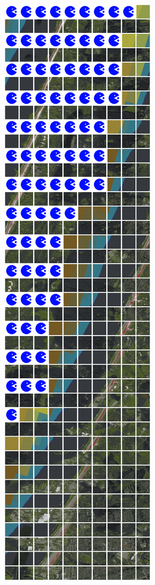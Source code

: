 <html>
<div>
<img src="https://github.com/HakkaTjakka/NL_TILE_MAP/blob/main/source.png" height="44" width="44">
<img src="https://github.com/HakkaTjakka/NL_TILE_MAP/blob/main/source.png" height="44" width="44">
<img src="https://github.com/HakkaTjakka/NL_TILE_MAP/blob/main/source.png" height="44" width="44">
<img src="https://github.com/HakkaTjakka/NL_TILE_MAP/blob/main/source.png" height="44" width="44">
<img src="https://github.com/HakkaTjakka/NL_TILE_MAP/blob/main/source.png" height="44" width="44">
<img src="https://github.com/HakkaTjakka/NL_TILE_MAP/blob/main/source.png" height="44" width="44">
<img src="https://github.com/HakkaTjakka/NL_TILE_MAP/blob/main/source.png" height="44" width="44">
<img src="https://github.com/HakkaTjakka/NL_TILE_MAP/blob/main/source.png" height="44" width="44">
<img src="https://github.com/HakkaTjakka/NL_TILE_MAP/blob/main/source.png" height="44" width="44">
<img src="https://github.com/HakkaTjakka/NL_TILE_MAP/blob/main/18/615/-1059/r.6159.-10590.png" height="44" width="44">
<img src="https://github.com/HakkaTjakka/NL_TILE_MAP/blob/main/18/616/-1059/r.6160.-10590.png" height="44" width="44">
<img src="https://github.com/HakkaTjakka/NL_TILE_MAP/blob/main/18/616/-1059/r.6161.-10590.png" height="44" width="44">
<img src="https://github.com/HakkaTjakka/NL_TILE_MAP/blob/main/18/616/-1059/r.6162.-10590.png" height="44" width="44">
<img src="https://github.com/HakkaTjakka/NL_TILE_MAP/blob/main/18/616/-1059/r.6163.-10590.png" height="44" width="44">
<img src="https://github.com/HakkaTjakka/NL_TILE_MAP/blob/main/18/616/-1059/r.6164.-10590.png" height="44" width="44">
<img src="https://github.com/HakkaTjakka/NL_TILE_MAP/blob/main/18/616/-1059/r.6165.-10590.png" height="44" width="44">
<img src="https://github.com/HakkaTjakka/NL_TILE_MAP/blob/main/18/616/-1059/r.6166.-10590.png" height="44" width="44">
<img src="https://github.com/HakkaTjakka/NL_TILE_MAP/blob/main/18/616/-1059/r.6167.-10590.png" height="44" width="44">
<img src="https://github.com/HakkaTjakka/NL_TILE_MAP/blob/main/18/616/-1059/r.6168.-10590.png" height="44" width="44">
<img src="https://github.com/HakkaTjakka/NL_TILE_MAP/blob/main/18/616/-1059/r.6169.-10590.png" height="44" width="44">
<br>
<img src="https://github.com/HakkaTjakka/NL_TILE_MAP/blob/main/source.png" height="44" width="44">
<img src="https://github.com/HakkaTjakka/NL_TILE_MAP/blob/main/source.png" height="44" width="44">
<img src="https://github.com/HakkaTjakka/NL_TILE_MAP/blob/main/source.png" height="44" width="44">
<img src="https://github.com/HakkaTjakka/NL_TILE_MAP/blob/main/source.png" height="44" width="44">
<img src="https://github.com/HakkaTjakka/NL_TILE_MAP/blob/main/source.png" height="44" width="44">
<img src="https://github.com/HakkaTjakka/NL_TILE_MAP/blob/main/source.png" height="44" width="44">
<img src="https://github.com/HakkaTjakka/NL_TILE_MAP/blob/main/source.png" height="44" width="44">
<img src="https://github.com/HakkaTjakka/NL_TILE_MAP/blob/main/source.png" height="44" width="44">
<img src="https://github.com/HakkaTjakka/NL_TILE_MAP/blob/main/18/615/-1059/r.6158.-10589.png" height="44" width="44">
<img src="https://github.com/HakkaTjakka/NL_TILE_MAP/blob/main/18/615/-1059/r.6159.-10589.png" height="44" width="44">
<img src="https://github.com/HakkaTjakka/NL_TILE_MAP/blob/main/18/616/-1059/r.6160.-10589.png" height="44" width="44">
<img src="https://github.com/HakkaTjakka/NL_TILE_MAP/blob/main/18/616/-1059/r.6161.-10589.png" height="44" width="44">
<img src="https://github.com/HakkaTjakka/NL_TILE_MAP/blob/main/18/616/-1059/r.6162.-10589.png" height="44" width="44">
<img src="https://github.com/HakkaTjakka/NL_TILE_MAP/blob/main/18/616/-1059/r.6163.-10589.png" height="44" width="44">
<img src="https://github.com/HakkaTjakka/NL_TILE_MAP/blob/main/18/616/-1059/r.6164.-10589.png" height="44" width="44">
<img src="https://github.com/HakkaTjakka/NL_TILE_MAP/blob/main/18/616/-1059/r.6165.-10589.png" height="44" width="44">
<img src="https://github.com/HakkaTjakka/NL_TILE_MAP/blob/main/18/616/-1059/r.6166.-10589.png" height="44" width="44">
<img src="https://github.com/HakkaTjakka/NL_TILE_MAP/blob/main/18/616/-1059/r.6167.-10589.png" height="44" width="44">
<img src="https://github.com/HakkaTjakka/NL_TILE_MAP/blob/main/18/616/-1059/r.6168.-10589.png" height="44" width="44">
<img src="https://github.com/HakkaTjakka/NL_TILE_MAP/blob/main/18/616/-1059/r.6169.-10589.png" height="44" width="44">
<br>
<img src="https://github.com/HakkaTjakka/NL_TILE_MAP/blob/main/source.png" height="44" width="44">
<img src="https://github.com/HakkaTjakka/NL_TILE_MAP/blob/main/source.png" height="44" width="44">
<img src="https://github.com/HakkaTjakka/NL_TILE_MAP/blob/main/source.png" height="44" width="44">
<img src="https://github.com/HakkaTjakka/NL_TILE_MAP/blob/main/source.png" height="44" width="44">
<img src="https://github.com/HakkaTjakka/NL_TILE_MAP/blob/main/source.png" height="44" width="44">
<img src="https://github.com/HakkaTjakka/NL_TILE_MAP/blob/main/source.png" height="44" width="44">
<img src="https://github.com/HakkaTjakka/NL_TILE_MAP/blob/main/source.png" height="44" width="44">
<img src="https://github.com/HakkaTjakka/NL_TILE_MAP/blob/main/source.png" height="44" width="44">
<img src="https://github.com/HakkaTjakka/NL_TILE_MAP/blob/main/18/615/-1059/r.6158.-10588.png" height="44" width="44">
<img src="https://github.com/HakkaTjakka/NL_TILE_MAP/blob/main/18/615/-1059/r.6159.-10588.png" height="44" width="44">
<img src="https://github.com/HakkaTjakka/NL_TILE_MAP/blob/main/18/616/-1059/r.6160.-10588.png" height="44" width="44">
<img src="https://github.com/HakkaTjakka/NL_TILE_MAP/blob/main/18/616/-1059/r.6161.-10588.png" height="44" width="44">
<img src="https://github.com/HakkaTjakka/NL_TILE_MAP/blob/main/18/616/-1059/r.6162.-10588.png" height="44" width="44">
<img src="https://github.com/HakkaTjakka/NL_TILE_MAP/blob/main/18/616/-1059/r.6163.-10588.png" height="44" width="44">
<img src="https://github.com/HakkaTjakka/NL_TILE_MAP/blob/main/18/616/-1059/r.6164.-10588.png" height="44" width="44">
<img src="https://github.com/HakkaTjakka/NL_TILE_MAP/blob/main/18/616/-1059/r.6165.-10588.png" height="44" width="44">
<img src="https://github.com/HakkaTjakka/NL_TILE_MAP/blob/main/18/616/-1059/r.6166.-10588.png" height="44" width="44">
<img src="https://github.com/HakkaTjakka/NL_TILE_MAP/blob/main/18/616/-1059/r.6167.-10588.png" height="44" width="44">
<img src="https://github.com/HakkaTjakka/NL_TILE_MAP/blob/main/18/616/-1059/r.6168.-10588.png" height="44" width="44">
<img src="https://github.com/HakkaTjakka/NL_TILE_MAP/blob/main/18/616/-1059/r.6169.-10588.png" height="44" width="44">
<br>
<img src="https://github.com/HakkaTjakka/NL_TILE_MAP/blob/main/source.png" height="44" width="44">
<img src="https://github.com/HakkaTjakka/NL_TILE_MAP/blob/main/source.png" height="44" width="44">
<img src="https://github.com/HakkaTjakka/NL_TILE_MAP/blob/main/source.png" height="44" width="44">
<img src="https://github.com/HakkaTjakka/NL_TILE_MAP/blob/main/source.png" height="44" width="44">
<img src="https://github.com/HakkaTjakka/NL_TILE_MAP/blob/main/source.png" height="44" width="44">
<img src="https://github.com/HakkaTjakka/NL_TILE_MAP/blob/main/source.png" height="44" width="44">
<img src="https://github.com/HakkaTjakka/NL_TILE_MAP/blob/main/source.png" height="44" width="44">
<img src="https://github.com/HakkaTjakka/NL_TILE_MAP/blob/main/source.png" height="44" width="44">
<img src="https://github.com/HakkaTjakka/NL_TILE_MAP/blob/main/18/615/-1059/r.6158.-10587.png" height="44" width="44">
<img src="https://github.com/HakkaTjakka/NL_TILE_MAP/blob/main/18/615/-1059/r.6159.-10587.png" height="44" width="44">
<img src="https://github.com/HakkaTjakka/NL_TILE_MAP/blob/main/18/616/-1059/r.6160.-10587.png" height="44" width="44">
<img src="https://github.com/HakkaTjakka/NL_TILE_MAP/blob/main/18/616/-1059/r.6161.-10587.png" height="44" width="44">
<img src="https://github.com/HakkaTjakka/NL_TILE_MAP/blob/main/18/616/-1059/r.6162.-10587.png" height="44" width="44">
<img src="https://github.com/HakkaTjakka/NL_TILE_MAP/blob/main/18/616/-1059/r.6163.-10587.png" height="44" width="44">
<img src="https://github.com/HakkaTjakka/NL_TILE_MAP/blob/main/18/616/-1059/r.6164.-10587.png" height="44" width="44">
<img src="https://github.com/HakkaTjakka/NL_TILE_MAP/blob/main/18/616/-1059/r.6165.-10587.png" height="44" width="44">
<img src="https://github.com/HakkaTjakka/NL_TILE_MAP/blob/main/18/616/-1059/r.6166.-10587.png" height="44" width="44">
<img src="https://github.com/HakkaTjakka/NL_TILE_MAP/blob/main/18/616/-1059/r.6167.-10587.png" height="44" width="44">
<img src="https://github.com/HakkaTjakka/NL_TILE_MAP/blob/main/18/616/-1059/r.6168.-10587.png" height="44" width="44">
<img src="https://github.com/HakkaTjakka/NL_TILE_MAP/blob/main/18/616/-1059/r.6169.-10587.png" height="44" width="44">
<br>
<img src="https://github.com/HakkaTjakka/NL_TILE_MAP/blob/main/source.png" height="44" width="44">
<img src="https://github.com/HakkaTjakka/NL_TILE_MAP/blob/main/source.png" height="44" width="44">
<img src="https://github.com/HakkaTjakka/NL_TILE_MAP/blob/main/source.png" height="44" width="44">
<img src="https://github.com/HakkaTjakka/NL_TILE_MAP/blob/main/source.png" height="44" width="44">
<img src="https://github.com/HakkaTjakka/NL_TILE_MAP/blob/main/source.png" height="44" width="44">
<img src="https://github.com/HakkaTjakka/NL_TILE_MAP/blob/main/source.png" height="44" width="44">
<img src="https://github.com/HakkaTjakka/NL_TILE_MAP/blob/main/source.png" height="44" width="44">
<img src="https://github.com/HakkaTjakka/NL_TILE_MAP/blob/main/18/615/-1059/r.6157.-10586.png" height="44" width="44">
<img src="https://github.com/HakkaTjakka/NL_TILE_MAP/blob/main/18/615/-1059/r.6158.-10586.png" height="44" width="44">
<img src="https://github.com/HakkaTjakka/NL_TILE_MAP/blob/main/18/615/-1059/r.6159.-10586.png" height="44" width="44">
<img src="https://github.com/HakkaTjakka/NL_TILE_MAP/blob/main/18/616/-1059/r.6160.-10586.png" height="44" width="44">
<img src="https://github.com/HakkaTjakka/NL_TILE_MAP/blob/main/18/616/-1059/r.6161.-10586.png" height="44" width="44">
<img src="https://github.com/HakkaTjakka/NL_TILE_MAP/blob/main/18/616/-1059/r.6162.-10586.png" height="44" width="44">
<img src="https://github.com/HakkaTjakka/NL_TILE_MAP/blob/main/18/616/-1059/r.6163.-10586.png" height="44" width="44">
<img src="https://github.com/HakkaTjakka/NL_TILE_MAP/blob/main/18/616/-1059/r.6164.-10586.png" height="44" width="44">
<img src="https://github.com/HakkaTjakka/NL_TILE_MAP/blob/main/18/616/-1059/r.6165.-10586.png" height="44" width="44">
<img src="https://github.com/HakkaTjakka/NL_TILE_MAP/blob/main/18/616/-1059/r.6166.-10586.png" height="44" width="44">
<img src="https://github.com/HakkaTjakka/NL_TILE_MAP/blob/main/18/616/-1059/r.6167.-10586.png" height="44" width="44">
<img src="https://github.com/HakkaTjakka/NL_TILE_MAP/blob/main/18/616/-1059/r.6168.-10586.png" height="44" width="44">
<img src="https://github.com/HakkaTjakka/NL_TILE_MAP/blob/main/18/616/-1059/r.6169.-10586.png" height="44" width="44">
<br>
<img src="https://github.com/HakkaTjakka/NL_TILE_MAP/blob/main/source.png" height="44" width="44">
<img src="https://github.com/HakkaTjakka/NL_TILE_MAP/blob/main/source.png" height="44" width="44">
<img src="https://github.com/HakkaTjakka/NL_TILE_MAP/blob/main/source.png" height="44" width="44">
<img src="https://github.com/HakkaTjakka/NL_TILE_MAP/blob/main/source.png" height="44" width="44">
<img src="https://github.com/HakkaTjakka/NL_TILE_MAP/blob/main/source.png" height="44" width="44">
<img src="https://github.com/HakkaTjakka/NL_TILE_MAP/blob/main/source.png" height="44" width="44">
<img src="https://github.com/HakkaTjakka/NL_TILE_MAP/blob/main/source.png" height="44" width="44">
<img src="https://github.com/HakkaTjakka/NL_TILE_MAP/blob/main/18/615/-1059/r.6157.-10585.png" height="44" width="44">
<img src="https://github.com/HakkaTjakka/NL_TILE_MAP/blob/main/18/615/-1059/r.6158.-10585.png" height="44" width="44">
<img src="https://github.com/HakkaTjakka/NL_TILE_MAP/blob/main/18/615/-1059/r.6159.-10585.png" height="44" width="44">
<img src="https://github.com/HakkaTjakka/NL_TILE_MAP/blob/main/18/616/-1059/r.6160.-10585.png" height="44" width="44">
<img src="https://github.com/HakkaTjakka/NL_TILE_MAP/blob/main/18/616/-1059/r.6161.-10585.png" height="44" width="44">
<img src="https://github.com/HakkaTjakka/NL_TILE_MAP/blob/main/18/616/-1059/r.6162.-10585.png" height="44" width="44">
<img src="https://github.com/HakkaTjakka/NL_TILE_MAP/blob/main/18/616/-1059/r.6163.-10585.png" height="44" width="44">
<img src="https://github.com/HakkaTjakka/NL_TILE_MAP/blob/main/18/616/-1059/r.6164.-10585.png" height="44" width="44">
<img src="https://github.com/HakkaTjakka/NL_TILE_MAP/blob/main/18/616/-1059/r.6165.-10585.png" height="44" width="44">
<img src="https://github.com/HakkaTjakka/NL_TILE_MAP/blob/main/18/616/-1059/r.6166.-10585.png" height="44" width="44">
<img src="https://github.com/HakkaTjakka/NL_TILE_MAP/blob/main/18/616/-1059/r.6167.-10585.png" height="44" width="44">
<img src="https://github.com/HakkaTjakka/NL_TILE_MAP/blob/main/18/616/-1059/r.6168.-10585.png" height="44" width="44">
<img src="https://github.com/HakkaTjakka/NL_TILE_MAP/blob/main/18/616/-1059/r.6169.-10585.png" height="44" width="44">
<br>
<img src="https://github.com/HakkaTjakka/NL_TILE_MAP/blob/main/source.png" height="44" width="44">
<img src="https://github.com/HakkaTjakka/NL_TILE_MAP/blob/main/source.png" height="44" width="44">
<img src="https://github.com/HakkaTjakka/NL_TILE_MAP/blob/main/source.png" height="44" width="44">
<img src="https://github.com/HakkaTjakka/NL_TILE_MAP/blob/main/source.png" height="44" width="44">
<img src="https://github.com/HakkaTjakka/NL_TILE_MAP/blob/main/source.png" height="44" width="44">
<img src="https://github.com/HakkaTjakka/NL_TILE_MAP/blob/main/source.png" height="44" width="44">
<img src="https://github.com/HakkaTjakka/NL_TILE_MAP/blob/main/source.png" height="44" width="44">
<img src="https://github.com/HakkaTjakka/NL_TILE_MAP/blob/main/18/615/-1059/r.6157.-10584.png" height="44" width="44">
<img src="https://github.com/HakkaTjakka/NL_TILE_MAP/blob/main/18/615/-1059/r.6158.-10584.png" height="44" width="44">
<img src="https://github.com/HakkaTjakka/NL_TILE_MAP/blob/main/18/615/-1059/r.6159.-10584.png" height="44" width="44">
<img src="https://github.com/HakkaTjakka/NL_TILE_MAP/blob/main/18/616/-1059/r.6160.-10584.png" height="44" width="44">
<img src="https://github.com/HakkaTjakka/NL_TILE_MAP/blob/main/18/616/-1059/r.6161.-10584.png" height="44" width="44">
<img src="https://github.com/HakkaTjakka/NL_TILE_MAP/blob/main/18/616/-1059/r.6162.-10584.png" height="44" width="44">
<img src="https://github.com/HakkaTjakka/NL_TILE_MAP/blob/main/18/616/-1059/r.6163.-10584.png" height="44" width="44">
<img src="https://github.com/HakkaTjakka/NL_TILE_MAP/blob/main/18/616/-1059/r.6164.-10584.png" height="44" width="44">
<img src="https://github.com/HakkaTjakka/NL_TILE_MAP/blob/main/18/616/-1059/r.6165.-10584.png" height="44" width="44">
<img src="https://github.com/HakkaTjakka/NL_TILE_MAP/blob/main/18/616/-1059/r.6166.-10584.png" height="44" width="44">
<img src="https://github.com/HakkaTjakka/NL_TILE_MAP/blob/main/18/616/-1059/r.6167.-10584.png" height="44" width="44">
<img src="https://github.com/HakkaTjakka/NL_TILE_MAP/blob/main/18/616/-1059/r.6168.-10584.png" height="44" width="44">
<img src="https://github.com/HakkaTjakka/NL_TILE_MAP/blob/main/18/616/-1059/r.6169.-10584.png" height="44" width="44">
<br>
<img src="https://github.com/HakkaTjakka/NL_TILE_MAP/blob/main/source.png" height="44" width="44">
<img src="https://github.com/HakkaTjakka/NL_TILE_MAP/blob/main/source.png" height="44" width="44">
<img src="https://github.com/HakkaTjakka/NL_TILE_MAP/blob/main/source.png" height="44" width="44">
<img src="https://github.com/HakkaTjakka/NL_TILE_MAP/blob/main/source.png" height="44" width="44">
<img src="https://github.com/HakkaTjakka/NL_TILE_MAP/blob/main/source.png" height="44" width="44">
<img src="https://github.com/HakkaTjakka/NL_TILE_MAP/blob/main/18/615/-1059/r.6155.-10583.png" height="44" width="44">
<img src="https://github.com/HakkaTjakka/NL_TILE_MAP/blob/main/18/615/-1059/r.6156.-10583.png" height="44" width="44">
<img src="https://github.com/HakkaTjakka/NL_TILE_MAP/blob/main/18/615/-1059/r.6157.-10583.png" height="44" width="44">
<img src="https://github.com/HakkaTjakka/NL_TILE_MAP/blob/main/18/615/-1059/r.6158.-10583.png" height="44" width="44">
<img src="https://github.com/HakkaTjakka/NL_TILE_MAP/blob/main/18/615/-1059/r.6159.-10583.png" height="44" width="44">
<img src="https://github.com/HakkaTjakka/NL_TILE_MAP/blob/main/18/616/-1059/r.6160.-10583.png" height="44" width="44">
<img src="https://github.com/HakkaTjakka/NL_TILE_MAP/blob/main/18/616/-1059/r.6161.-10583.png" height="44" width="44">
<img src="https://github.com/HakkaTjakka/NL_TILE_MAP/blob/main/18/616/-1059/r.6162.-10583.png" height="44" width="44">
<img src="https://github.com/HakkaTjakka/NL_TILE_MAP/blob/main/18/616/-1059/r.6163.-10583.png" height="44" width="44">
<img src="https://github.com/HakkaTjakka/NL_TILE_MAP/blob/main/18/616/-1059/r.6164.-10583.png" height="44" width="44">
<img src="https://github.com/HakkaTjakka/NL_TILE_MAP/blob/main/18/616/-1059/r.6165.-10583.png" height="44" width="44">
<img src="https://github.com/HakkaTjakka/NL_TILE_MAP/blob/main/18/616/-1059/r.6166.-10583.png" height="44" width="44">
<img src="https://github.com/HakkaTjakka/NL_TILE_MAP/blob/main/18/616/-1059/r.6167.-10583.png" height="44" width="44">
<img src="https://github.com/HakkaTjakka/NL_TILE_MAP/blob/main/18/616/-1059/r.6168.-10583.png" height="44" width="44">
<img src="https://github.com/HakkaTjakka/NL_TILE_MAP/blob/main/18/616/-1059/r.6169.-10583.png" height="44" width="44">
<br>
<img src="https://github.com/HakkaTjakka/NL_TILE_MAP/blob/main/source.png" height="44" width="44">
<img src="https://github.com/HakkaTjakka/NL_TILE_MAP/blob/main/source.png" height="44" width="44">
<img src="https://github.com/HakkaTjakka/NL_TILE_MAP/blob/main/source.png" height="44" width="44">
<img src="https://github.com/HakkaTjakka/NL_TILE_MAP/blob/main/source.png" height="44" width="44">
<img src="https://github.com/HakkaTjakka/NL_TILE_MAP/blob/main/18/615/-1059/r.6154.-10582.png" height="44" width="44">
<img src="https://github.com/HakkaTjakka/NL_TILE_MAP/blob/main/18/615/-1059/r.6155.-10582.png" height="44" width="44">
<img src="https://github.com/HakkaTjakka/NL_TILE_MAP/blob/main/18/615/-1059/r.6156.-10582.png" height="44" width="44">
<img src="https://github.com/HakkaTjakka/NL_TILE_MAP/blob/main/18/615/-1059/r.6157.-10582.png" height="44" width="44">
<img src="https://github.com/HakkaTjakka/NL_TILE_MAP/blob/main/18/615/-1059/r.6158.-10582.png" height="44" width="44">
<img src="https://github.com/HakkaTjakka/NL_TILE_MAP/blob/main/18/615/-1059/r.6159.-10582.png" height="44" width="44">
<img src="https://github.com/HakkaTjakka/NL_TILE_MAP/blob/main/18/616/-1059/r.6160.-10582.png" height="44" width="44">
<img src="https://github.com/HakkaTjakka/NL_TILE_MAP/blob/main/18/616/-1059/r.6161.-10582.png" height="44" width="44">
<img src="https://github.com/HakkaTjakka/NL_TILE_MAP/blob/main/18/616/-1059/r.6162.-10582.png" height="44" width="44">
<img src="https://github.com/HakkaTjakka/NL_TILE_MAP/blob/main/18/616/-1059/r.6163.-10582.png" height="44" width="44">
<img src="https://github.com/HakkaTjakka/NL_TILE_MAP/blob/main/18/616/-1059/r.6164.-10582.png" height="44" width="44">
<img src="https://github.com/HakkaTjakka/NL_TILE_MAP/blob/main/18/616/-1059/r.6165.-10582.png" height="44" width="44">
<img src="https://github.com/HakkaTjakka/NL_TILE_MAP/blob/main/18/616/-1059/r.6166.-10582.png" height="44" width="44">
<img src="https://github.com/HakkaTjakka/NL_TILE_MAP/blob/main/18/616/-1059/r.6167.-10582.png" height="44" width="44">
<img src="https://github.com/HakkaTjakka/NL_TILE_MAP/blob/main/18/616/-1059/r.6168.-10582.png" height="44" width="44">
<img src="https://github.com/HakkaTjakka/NL_TILE_MAP/blob/main/18/616/-1059/r.6169.-10582.png" height="44" width="44">
<br>
<img src="https://github.com/HakkaTjakka/NL_TILE_MAP/blob/main/source.png" height="44" width="44">
<img src="https://github.com/HakkaTjakka/NL_TILE_MAP/blob/main/source.png" height="44" width="44">
<img src="https://github.com/HakkaTjakka/NL_TILE_MAP/blob/main/source.png" height="44" width="44">
<img src="https://github.com/HakkaTjakka/NL_TILE_MAP/blob/main/source.png" height="44" width="44">
<img src="https://github.com/HakkaTjakka/NL_TILE_MAP/blob/main/18/615/-1059/r.6154.-10581.png" height="44" width="44">
<img src="https://github.com/HakkaTjakka/NL_TILE_MAP/blob/main/18/615/-1059/r.6155.-10581.png" height="44" width="44">
<img src="https://github.com/HakkaTjakka/NL_TILE_MAP/blob/main/18/615/-1059/r.6156.-10581.png" height="44" width="44">
<img src="https://github.com/HakkaTjakka/NL_TILE_MAP/blob/main/18/615/-1059/r.6157.-10581.png" height="44" width="44">
<img src="https://github.com/HakkaTjakka/NL_TILE_MAP/blob/main/18/615/-1059/r.6158.-10581.png" height="44" width="44">
<img src="https://github.com/HakkaTjakka/NL_TILE_MAP/blob/main/18/615/-1059/r.6159.-10581.png" height="44" width="44">
<img src="https://github.com/HakkaTjakka/NL_TILE_MAP/blob/main/18/616/-1059/r.6160.-10581.png" height="44" width="44">
<img src="https://github.com/HakkaTjakka/NL_TILE_MAP/blob/main/18/616/-1059/r.6161.-10581.png" height="44" width="44">
<img src="https://github.com/HakkaTjakka/NL_TILE_MAP/blob/main/18/616/-1059/r.6162.-10581.png" height="44" width="44">
<img src="https://github.com/HakkaTjakka/NL_TILE_MAP/blob/main/18/616/-1059/r.6163.-10581.png" height="44" width="44">
<img src="https://github.com/HakkaTjakka/NL_TILE_MAP/blob/main/18/616/-1059/r.6164.-10581.png" height="44" width="44">
<img src="https://github.com/HakkaTjakka/NL_TILE_MAP/blob/main/18/616/-1059/r.6165.-10581.png" height="44" width="44">
<img src="https://github.com/HakkaTjakka/NL_TILE_MAP/blob/main/18/616/-1059/r.6166.-10581.png" height="44" width="44">
<img src="https://github.com/HakkaTjakka/NL_TILE_MAP/blob/main/18/616/-1059/r.6167.-10581.png" height="44" width="44">
<img src="https://github.com/HakkaTjakka/NL_TILE_MAP/blob/main/18/616/-1059/r.6168.-10581.png" height="44" width="44">
<img src="https://github.com/HakkaTjakka/NL_TILE_MAP/blob/main/18/616/-1059/r.6169.-10581.png" height="44" width="44">
<br>
<img src="https://github.com/HakkaTjakka/NL_TILE_MAP/blob/main/source.png" height="44" width="44">
<img src="https://github.com/HakkaTjakka/NL_TILE_MAP/blob/main/source.png" height="44" width="44">
<img src="https://github.com/HakkaTjakka/NL_TILE_MAP/blob/main/source.png" height="44" width="44">
<img src="https://github.com/HakkaTjakka/NL_TILE_MAP/blob/main/source.png" height="44" width="44">
<img src="https://github.com/HakkaTjakka/NL_TILE_MAP/blob/main/18/615/-1058/r.6154.-10580.png" height="44" width="44">
<img src="https://github.com/HakkaTjakka/NL_TILE_MAP/blob/main/18/615/-1058/r.6155.-10580.png" height="44" width="44">
<img src="https://github.com/HakkaTjakka/NL_TILE_MAP/blob/main/18/615/-1058/r.6156.-10580.png" height="44" width="44">
<img src="https://github.com/HakkaTjakka/NL_TILE_MAP/blob/main/18/615/-1058/r.6157.-10580.png" height="44" width="44">
<img src="https://github.com/HakkaTjakka/NL_TILE_MAP/blob/main/18/615/-1058/r.6158.-10580.png" height="44" width="44">
<img src="https://github.com/HakkaTjakka/NL_TILE_MAP/blob/main/18/615/-1058/r.6159.-10580.png" height="44" width="44">
<img src="https://github.com/HakkaTjakka/NL_TILE_MAP/blob/main/18/616/-1058/r.6160.-10580.png" height="44" width="44">
<img src="https://github.com/HakkaTjakka/NL_TILE_MAP/blob/main/18/616/-1058/r.6161.-10580.png" height="44" width="44">
<img src="https://github.com/HakkaTjakka/NL_TILE_MAP/blob/main/18/616/-1058/r.6162.-10580.png" height="44" width="44">
<img src="https://github.com/HakkaTjakka/NL_TILE_MAP/blob/main/18/616/-1058/r.6163.-10580.png" height="44" width="44">
<img src="https://github.com/HakkaTjakka/NL_TILE_MAP/blob/main/18/616/-1058/r.6164.-10580.png" height="44" width="44">
<img src="https://github.com/HakkaTjakka/NL_TILE_MAP/blob/main/18/616/-1058/r.6165.-10580.png" height="44" width="44">
<img src="https://github.com/HakkaTjakka/NL_TILE_MAP/blob/main/18/616/-1058/r.6166.-10580.png" height="44" width="44">
<img src="https://github.com/HakkaTjakka/NL_TILE_MAP/blob/main/18/616/-1058/r.6167.-10580.png" height="44" width="44">
<img src="https://github.com/HakkaTjakka/NL_TILE_MAP/blob/main/18/616/-1058/r.6168.-10580.png" height="44" width="44">
<img src="https://github.com/HakkaTjakka/NL_TILE_MAP/blob/main/18/616/-1058/r.6169.-10580.png" height="44" width="44">
<br>
<img src="https://github.com/HakkaTjakka/NL_TILE_MAP/blob/main/source.png" height="44" width="44">
<img src="https://github.com/HakkaTjakka/NL_TILE_MAP/blob/main/source.png" height="44" width="44">
<img src="https://github.com/HakkaTjakka/NL_TILE_MAP/blob/main/source.png" height="44" width="44">
<img src="https://github.com/HakkaTjakka/NL_TILE_MAP/blob/main/18/615/-1058/r.6153.-10579.png" height="44" width="44">
<img src="https://github.com/HakkaTjakka/NL_TILE_MAP/blob/main/18/615/-1058/r.6154.-10579.png" height="44" width="44">
<img src="https://github.com/HakkaTjakka/NL_TILE_MAP/blob/main/18/615/-1058/r.6155.-10579.png" height="44" width="44">
<img src="https://github.com/HakkaTjakka/NL_TILE_MAP/blob/main/18/615/-1058/r.6156.-10579.png" height="44" width="44">
<img src="https://github.com/HakkaTjakka/NL_TILE_MAP/blob/main/18/615/-1058/r.6157.-10579.png" height="44" width="44">
<img src="https://github.com/HakkaTjakka/NL_TILE_MAP/blob/main/18/615/-1058/r.6158.-10579.png" height="44" width="44">
<img src="https://github.com/HakkaTjakka/NL_TILE_MAP/blob/main/18/615/-1058/r.6159.-10579.png" height="44" width="44">
<img src="https://github.com/HakkaTjakka/NL_TILE_MAP/blob/main/18/616/-1058/r.6160.-10579.png" height="44" width="44">
<img src="https://github.com/HakkaTjakka/NL_TILE_MAP/blob/main/18/616/-1058/r.6161.-10579.png" height="44" width="44">
<img src="https://github.com/HakkaTjakka/NL_TILE_MAP/blob/main/18/616/-1058/r.6162.-10579.png" height="44" width="44">
<img src="https://github.com/HakkaTjakka/NL_TILE_MAP/blob/main/18/616/-1058/r.6163.-10579.png" height="44" width="44">
<img src="https://github.com/HakkaTjakka/NL_TILE_MAP/blob/main/18/616/-1058/r.6164.-10579.png" height="44" width="44">
<img src="https://github.com/HakkaTjakka/NL_TILE_MAP/blob/main/18/616/-1058/r.6165.-10579.png" height="44" width="44">
<img src="https://github.com/HakkaTjakka/NL_TILE_MAP/blob/main/18/616/-1058/r.6166.-10579.png" height="44" width="44">
<img src="https://github.com/HakkaTjakka/NL_TILE_MAP/blob/main/18/616/-1058/r.6167.-10579.png" height="44" width="44">
<img src="https://github.com/HakkaTjakka/NL_TILE_MAP/blob/main/18/616/-1058/r.6168.-10579.png" height="44" width="44">
<img src="https://github.com/HakkaTjakka/NL_TILE_MAP/blob/main/18/616/-1058/r.6169.-10579.png" height="44" width="44">
<br>
<img src="https://github.com/HakkaTjakka/NL_TILE_MAP/blob/main/source.png" height="44" width="44">
<img src="https://github.com/HakkaTjakka/NL_TILE_MAP/blob/main/source.png" height="44" width="44">
<img src="https://github.com/HakkaTjakka/NL_TILE_MAP/blob/main/source.png" height="44" width="44">
<img src="https://github.com/HakkaTjakka/NL_TILE_MAP/blob/main/18/615/-1058/r.6153.-10578.png" height="44" width="44">
<img src="https://github.com/HakkaTjakka/NL_TILE_MAP/blob/main/18/615/-1058/r.6154.-10578.png" height="44" width="44">
<img src="https://github.com/HakkaTjakka/NL_TILE_MAP/blob/main/18/615/-1058/r.6155.-10578.png" height="44" width="44">
<img src="https://github.com/HakkaTjakka/NL_TILE_MAP/blob/main/18/615/-1058/r.6156.-10578.png" height="44" width="44">
<img src="https://github.com/HakkaTjakka/NL_TILE_MAP/blob/main/18/615/-1058/r.6157.-10578.png" height="44" width="44">
<img src="https://github.com/HakkaTjakka/NL_TILE_MAP/blob/main/18/615/-1058/r.6158.-10578.png" height="44" width="44">
<img src="https://github.com/HakkaTjakka/NL_TILE_MAP/blob/main/18/615/-1058/r.6159.-10578.png" height="44" width="44">
<img src="https://github.com/HakkaTjakka/NL_TILE_MAP/blob/main/18/616/-1058/r.6160.-10578.png" height="44" width="44">
<img src="https://github.com/HakkaTjakka/NL_TILE_MAP/blob/main/18/616/-1058/r.6161.-10578.png" height="44" width="44">
<img src="https://github.com/HakkaTjakka/NL_TILE_MAP/blob/main/18/616/-1058/r.6162.-10578.png" height="44" width="44">
<img src="https://github.com/HakkaTjakka/NL_TILE_MAP/blob/main/18/616/-1058/r.6163.-10578.png" height="44" width="44">
<img src="https://github.com/HakkaTjakka/NL_TILE_MAP/blob/main/18/616/-1058/r.6164.-10578.png" height="44" width="44">
<img src="https://github.com/HakkaTjakka/NL_TILE_MAP/blob/main/18/616/-1058/r.6165.-10578.png" height="44" width="44">
<img src="https://github.com/HakkaTjakka/NL_TILE_MAP/blob/main/18/616/-1058/r.6166.-10578.png" height="44" width="44">
<img src="https://github.com/HakkaTjakka/NL_TILE_MAP/blob/main/18/616/-1058/r.6167.-10578.png" height="44" width="44">
<img src="https://github.com/HakkaTjakka/NL_TILE_MAP/blob/main/18/616/-1058/r.6168.-10578.png" height="44" width="44">
<img src="https://github.com/HakkaTjakka/NL_TILE_MAP/blob/main/18/616/-1058/r.6169.-10578.png" height="44" width="44">
<br>
<img src="https://github.com/HakkaTjakka/NL_TILE_MAP/blob/main/source.png" height="44" width="44">
<img src="https://github.com/HakkaTjakka/NL_TILE_MAP/blob/main/source.png" height="44" width="44">
<img src="https://github.com/HakkaTjakka/NL_TILE_MAP/blob/main/source.png" height="44" width="44">
<img src="https://github.com/HakkaTjakka/NL_TILE_MAP/blob/main/18/615/-1058/r.6153.-10577.png" height="44" width="44">
<img src="https://github.com/HakkaTjakka/NL_TILE_MAP/blob/main/18/615/-1058/r.6154.-10577.png" height="44" width="44">
<img src="https://github.com/HakkaTjakka/NL_TILE_MAP/blob/main/18/615/-1058/r.6155.-10577.png" height="44" width="44">
<img src="https://github.com/HakkaTjakka/NL_TILE_MAP/blob/main/18/615/-1058/r.6156.-10577.png" height="44" width="44">
<img src="https://github.com/HakkaTjakka/NL_TILE_MAP/blob/main/18/615/-1058/r.6157.-10577.png" height="44" width="44">
<img src="https://github.com/HakkaTjakka/NL_TILE_MAP/blob/main/18/615/-1058/r.6158.-10577.png" height="44" width="44">
<img src="https://github.com/HakkaTjakka/NL_TILE_MAP/blob/main/18/615/-1058/r.6159.-10577.png" height="44" width="44">
<img src="https://github.com/HakkaTjakka/NL_TILE_MAP/blob/main/18/616/-1058/r.6160.-10577.png" height="44" width="44">
<img src="https://github.com/HakkaTjakka/NL_TILE_MAP/blob/main/18/616/-1058/r.6161.-10577.png" height="44" width="44">
<img src="https://github.com/HakkaTjakka/NL_TILE_MAP/blob/main/18/616/-1058/r.6162.-10577.png" height="44" width="44">
<img src="https://github.com/HakkaTjakka/NL_TILE_MAP/blob/main/18/616/-1058/r.6163.-10577.png" height="44" width="44">
<img src="https://github.com/HakkaTjakka/NL_TILE_MAP/blob/main/18/616/-1058/r.6164.-10577.png" height="44" width="44">
<img src="https://github.com/HakkaTjakka/NL_TILE_MAP/blob/main/18/616/-1058/r.6165.-10577.png" height="44" width="44">
<img src="https://github.com/HakkaTjakka/NL_TILE_MAP/blob/main/18/616/-1058/r.6166.-10577.png" height="44" width="44">
<img src="https://github.com/HakkaTjakka/NL_TILE_MAP/blob/main/18/616/-1058/r.6167.-10577.png" height="44" width="44">
<img src="https://github.com/HakkaTjakka/NL_TILE_MAP/blob/main/18/616/-1058/r.6168.-10577.png" height="44" width="44">
<img src="https://github.com/HakkaTjakka/NL_TILE_MAP/blob/main/18/616/-1058/r.6169.-10577.png" height="44" width="44">
<br>
<img src="https://github.com/HakkaTjakka/NL_TILE_MAP/blob/main/source.png" height="44" width="44">
<img src="https://github.com/HakkaTjakka/NL_TILE_MAP/blob/main/18/615/-1058/r.6151.-10576.png" height="44" width="44">
<img src="https://github.com/HakkaTjakka/NL_TILE_MAP/blob/main/18/615/-1058/r.6152.-10576.png" height="44" width="44">
<img src="https://github.com/HakkaTjakka/NL_TILE_MAP/blob/main/18/615/-1058/r.6153.-10576.png" height="44" width="44">
<img src="https://github.com/HakkaTjakka/NL_TILE_MAP/blob/main/18/615/-1058/r.6154.-10576.png" height="44" width="44">
<img src="https://github.com/HakkaTjakka/NL_TILE_MAP/blob/main/18/615/-1058/r.6155.-10576.png" height="44" width="44">
<img src="https://github.com/HakkaTjakka/NL_TILE_MAP/blob/main/18/615/-1058/r.6156.-10576.png" height="44" width="44">
<img src="https://github.com/HakkaTjakka/NL_TILE_MAP/blob/main/18/615/-1058/r.6157.-10576.png" height="44" width="44">
<img src="https://github.com/HakkaTjakka/NL_TILE_MAP/blob/main/18/615/-1058/r.6158.-10576.png" height="44" width="44">
<img src="https://github.com/HakkaTjakka/NL_TILE_MAP/blob/main/18/615/-1058/r.6159.-10576.png" height="44" width="44">
<img src="https://github.com/HakkaTjakka/NL_TILE_MAP/blob/main/18/616/-1058/r.6160.-10576.png" height="44" width="44">
<img src="https://github.com/HakkaTjakka/NL_TILE_MAP/blob/main/18/616/-1058/r.6161.-10576.png" height="44" width="44">
<img src="https://github.com/HakkaTjakka/NL_TILE_MAP/blob/main/18/616/-1058/r.6162.-10576.png" height="44" width="44">
<img src="https://github.com/HakkaTjakka/NL_TILE_MAP/blob/main/18/616/-1058/r.6163.-10576.png" height="44" width="44">
<img src="https://github.com/HakkaTjakka/NL_TILE_MAP/blob/main/18/616/-1058/r.6164.-10576.png" height="44" width="44">
<img src="https://github.com/HakkaTjakka/NL_TILE_MAP/blob/main/18/616/-1058/r.6165.-10576.png" height="44" width="44">
<img src="https://github.com/HakkaTjakka/NL_TILE_MAP/blob/main/18/616/-1058/r.6166.-10576.png" height="44" width="44">
<img src="https://github.com/HakkaTjakka/NL_TILE_MAP/blob/main/18/616/-1058/r.6167.-10576.png" height="44" width="44">
<img src="https://github.com/HakkaTjakka/NL_TILE_MAP/blob/main/18/616/-1058/r.6168.-10576.png" height="44" width="44">
<img src="https://github.com/HakkaTjakka/NL_TILE_MAP/blob/main/18/616/-1058/r.6169.-10576.png" height="44" width="44">
<br>
<img src="https://github.com/HakkaTjakka/NL_TILE_MAP/blob/main/18/615/-1058/r.6150.-10575.png" height="44" width="44">
<img src="https://github.com/HakkaTjakka/NL_TILE_MAP/blob/main/18/615/-1058/r.6151.-10575.png" height="44" width="44">
<img src="https://github.com/HakkaTjakka/NL_TILE_MAP/blob/main/18/615/-1058/r.6152.-10575.png" height="44" width="44">
<img src="https://github.com/HakkaTjakka/NL_TILE_MAP/blob/main/18/615/-1058/r.6153.-10575.png" height="44" width="44">
<img src="https://github.com/HakkaTjakka/NL_TILE_MAP/blob/main/18/615/-1058/r.6154.-10575.png" height="44" width="44">
<img src="https://github.com/HakkaTjakka/NL_TILE_MAP/blob/main/18/615/-1058/r.6155.-10575.png" height="44" width="44">
<img src="https://github.com/HakkaTjakka/NL_TILE_MAP/blob/main/18/615/-1058/r.6156.-10575.png" height="44" width="44">
<img src="https://github.com/HakkaTjakka/NL_TILE_MAP/blob/main/18/615/-1058/r.6157.-10575.png" height="44" width="44">
<img src="https://github.com/HakkaTjakka/NL_TILE_MAP/blob/main/18/615/-1058/r.6158.-10575.png" height="44" width="44">
<img src="https://github.com/HakkaTjakka/NL_TILE_MAP/blob/main/18/615/-1058/r.6159.-10575.png" height="44" width="44">
<img src="https://github.com/HakkaTjakka/NL_TILE_MAP/blob/main/18/616/-1058/r.6160.-10575.png" height="44" width="44">
<img src="https://github.com/HakkaTjakka/NL_TILE_MAP/blob/main/18/616/-1058/r.6161.-10575.png" height="44" width="44">
<img src="https://github.com/HakkaTjakka/NL_TILE_MAP/blob/main/18/616/-1058/r.6162.-10575.png" height="44" width="44">
<img src="https://github.com/HakkaTjakka/NL_TILE_MAP/blob/main/18/616/-1058/r.6163.-10575.png" height="44" width="44">
<img src="https://github.com/HakkaTjakka/NL_TILE_MAP/blob/main/18/616/-1058/r.6164.-10575.png" height="44" width="44">
<img src="https://github.com/HakkaTjakka/NL_TILE_MAP/blob/main/18/616/-1058/r.6165.-10575.png" height="44" width="44">
<img src="https://github.com/HakkaTjakka/NL_TILE_MAP/blob/main/18/616/-1058/r.6166.-10575.png" height="44" width="44">
<img src="https://github.com/HakkaTjakka/NL_TILE_MAP/blob/main/18/616/-1058/r.6167.-10575.png" height="44" width="44">
<img src="https://github.com/HakkaTjakka/NL_TILE_MAP/blob/main/18/616/-1058/r.6168.-10575.png" height="44" width="44">
<img src="https://github.com/HakkaTjakka/NL_TILE_MAP/blob/main/18/616/-1058/r.6169.-10575.png" height="44" width="44">
<br>
<img src="https://github.com/HakkaTjakka/NL_TILE_MAP/blob/main/18/615/-1058/r.6150.-10574.png" height="44" width="44">
<img src="https://github.com/HakkaTjakka/NL_TILE_MAP/blob/main/18/615/-1058/r.6151.-10574.png" height="44" width="44">
<img src="https://github.com/HakkaTjakka/NL_TILE_MAP/blob/main/18/615/-1058/r.6152.-10574.png" height="44" width="44">
<img src="https://github.com/HakkaTjakka/NL_TILE_MAP/blob/main/18/615/-1058/r.6153.-10574.png" height="44" width="44">
<img src="https://github.com/HakkaTjakka/NL_TILE_MAP/blob/main/18/615/-1058/r.6154.-10574.png" height="44" width="44">
<img src="https://github.com/HakkaTjakka/NL_TILE_MAP/blob/main/18/615/-1058/r.6155.-10574.png" height="44" width="44">
<img src="https://github.com/HakkaTjakka/NL_TILE_MAP/blob/main/18/615/-1058/r.6156.-10574.png" height="44" width="44">
<img src="https://github.com/HakkaTjakka/NL_TILE_MAP/blob/main/18/615/-1058/r.6157.-10574.png" height="44" width="44">
<img src="https://github.com/HakkaTjakka/NL_TILE_MAP/blob/main/18/615/-1058/r.6158.-10574.png" height="44" width="44">
<img src="https://github.com/HakkaTjakka/NL_TILE_MAP/blob/main/18/615/-1058/r.6159.-10574.png" height="44" width="44">
<img src="https://github.com/HakkaTjakka/NL_TILE_MAP/blob/main/18/616/-1058/r.6160.-10574.png" height="44" width="44">
<img src="https://github.com/HakkaTjakka/NL_TILE_MAP/blob/main/18/616/-1058/r.6161.-10574.png" height="44" width="44">
<img src="https://github.com/HakkaTjakka/NL_TILE_MAP/blob/main/18/616/-1058/r.6162.-10574.png" height="44" width="44">
<img src="https://github.com/HakkaTjakka/NL_TILE_MAP/blob/main/18/616/-1058/r.6163.-10574.png" height="44" width="44">
<img src="https://github.com/HakkaTjakka/NL_TILE_MAP/blob/main/18/616/-1058/r.6164.-10574.png" height="44" width="44">
<img src="https://github.com/HakkaTjakka/NL_TILE_MAP/blob/main/18/616/-1058/r.6165.-10574.png" height="44" width="44">
<img src="https://github.com/HakkaTjakka/NL_TILE_MAP/blob/main/18/616/-1058/r.6166.-10574.png" height="44" width="44">
<img src="https://github.com/HakkaTjakka/NL_TILE_MAP/blob/main/18/616/-1058/r.6167.-10574.png" height="44" width="44">
<img src="https://github.com/HakkaTjakka/NL_TILE_MAP/blob/main/18/616/-1058/r.6168.-10574.png" height="44" width="44">
<img src="https://github.com/HakkaTjakka/NL_TILE_MAP/blob/main/18/616/-1058/r.6169.-10574.png" height="44" width="44">
<br>
<img src="https://github.com/HakkaTjakka/NL_TILE_MAP/blob/main/18/615/-1058/r.6150.-10573.png" height="44" width="44">
<img src="https://github.com/HakkaTjakka/NL_TILE_MAP/blob/main/18/615/-1058/r.6151.-10573.png" height="44" width="44">
<img src="https://github.com/HakkaTjakka/NL_TILE_MAP/blob/main/18/615/-1058/r.6152.-10573.png" height="44" width="44">
<img src="https://github.com/HakkaTjakka/NL_TILE_MAP/blob/main/18/615/-1058/r.6153.-10573.png" height="44" width="44">
<img src="https://github.com/HakkaTjakka/NL_TILE_MAP/blob/main/18/615/-1058/r.6154.-10573.png" height="44" width="44">
<img src="https://github.com/HakkaTjakka/NL_TILE_MAP/blob/main/18/615/-1058/r.6155.-10573.png" height="44" width="44">
<img src="https://github.com/HakkaTjakka/NL_TILE_MAP/blob/main/18/615/-1058/r.6156.-10573.png" height="44" width="44">
<img src="https://github.com/HakkaTjakka/NL_TILE_MAP/blob/main/18/615/-1058/r.6157.-10573.png" height="44" width="44">
<img src="https://github.com/HakkaTjakka/NL_TILE_MAP/blob/main/18/615/-1058/r.6158.-10573.png" height="44" width="44">
<img src="https://github.com/HakkaTjakka/NL_TILE_MAP/blob/main/18/615/-1058/r.6159.-10573.png" height="44" width="44">
<img src="https://github.com/HakkaTjakka/NL_TILE_MAP/blob/main/18/616/-1058/r.6160.-10573.png" height="44" width="44">
<img src="https://github.com/HakkaTjakka/NL_TILE_MAP/blob/main/18/616/-1058/r.6161.-10573.png" height="44" width="44">
<img src="https://github.com/HakkaTjakka/NL_TILE_MAP/blob/main/18/616/-1058/r.6162.-10573.png" height="44" width="44">
<img src="https://github.com/HakkaTjakka/NL_TILE_MAP/blob/main/18/616/-1058/r.6163.-10573.png" height="44" width="44">
<img src="https://github.com/HakkaTjakka/NL_TILE_MAP/blob/main/18/616/-1058/r.6164.-10573.png" height="44" width="44">
<img src="https://github.com/HakkaTjakka/NL_TILE_MAP/blob/main/18/616/-1058/r.6165.-10573.png" height="44" width="44">
<img src="https://github.com/HakkaTjakka/NL_TILE_MAP/blob/main/18/616/-1058/r.6166.-10573.png" height="44" width="44">
<img src="https://github.com/HakkaTjakka/NL_TILE_MAP/blob/main/18/616/-1058/r.6167.-10573.png" height="44" width="44">
<img src="https://github.com/HakkaTjakka/NL_TILE_MAP/blob/main/18/616/-1058/r.6168.-10573.png" height="44" width="44">
<img src="https://github.com/HakkaTjakka/NL_TILE_MAP/blob/main/18/616/-1058/r.6169.-10573.png" height="44" width="44">
<br>
<img src="https://github.com/HakkaTjakka/NL_TILE_MAP/blob/main/18/615/-1058/r.6150.-10572.png" height="44" width="44">
<img src="https://github.com/HakkaTjakka/NL_TILE_MAP/blob/main/18/615/-1058/r.6151.-10572.png" height="44" width="44">
<img src="https://github.com/HakkaTjakka/NL_TILE_MAP/blob/main/18/615/-1058/r.6152.-10572.png" height="44" width="44">
<img src="https://github.com/HakkaTjakka/NL_TILE_MAP/blob/main/18/615/-1058/r.6153.-10572.png" height="44" width="44">
<img src="https://github.com/HakkaTjakka/NL_TILE_MAP/blob/main/18/615/-1058/r.6154.-10572.png" height="44" width="44">
<img src="https://github.com/HakkaTjakka/NL_TILE_MAP/blob/main/18/615/-1058/r.6155.-10572.png" height="44" width="44">
<img src="https://github.com/HakkaTjakka/NL_TILE_MAP/blob/main/18/615/-1058/r.6156.-10572.png" height="44" width="44">
<img src="https://github.com/HakkaTjakka/NL_TILE_MAP/blob/main/18/615/-1058/r.6157.-10572.png" height="44" width="44">
<img src="https://github.com/HakkaTjakka/NL_TILE_MAP/blob/main/18/615/-1058/r.6158.-10572.png" height="44" width="44">
<img src="https://github.com/HakkaTjakka/NL_TILE_MAP/blob/main/18/615/-1058/r.6159.-10572.png" height="44" width="44">
<img src="https://github.com/HakkaTjakka/NL_TILE_MAP/blob/main/18/616/-1058/r.6160.-10572.png" height="44" width="44">
<img src="https://github.com/HakkaTjakka/NL_TILE_MAP/blob/main/18/616/-1058/r.6161.-10572.png" height="44" width="44">
<img src="https://github.com/HakkaTjakka/NL_TILE_MAP/blob/main/18/616/-1058/r.6162.-10572.png" height="44" width="44">
<img src="https://github.com/HakkaTjakka/NL_TILE_MAP/blob/main/18/616/-1058/r.6163.-10572.png" height="44" width="44">
<img src="https://github.com/HakkaTjakka/NL_TILE_MAP/blob/main/18/616/-1058/r.6164.-10572.png" height="44" width="44">
<img src="https://github.com/HakkaTjakka/NL_TILE_MAP/blob/main/18/616/-1058/r.6165.-10572.png" height="44" width="44">
<img src="https://github.com/HakkaTjakka/NL_TILE_MAP/blob/main/18/616/-1058/r.6166.-10572.png" height="44" width="44">
<img src="https://github.com/HakkaTjakka/NL_TILE_MAP/blob/main/18/616/-1058/r.6167.-10572.png" height="44" width="44">
<img src="https://github.com/HakkaTjakka/NL_TILE_MAP/blob/main/18/616/-1058/r.6168.-10572.png" height="44" width="44">
<img src="https://github.com/HakkaTjakka/NL_TILE_MAP/blob/main/18/616/-1058/r.6169.-10572.png" height="44" width="44">
<br>
<img src="https://github.com/HakkaTjakka/NL_TILE_MAP/blob/main/18/615/-1058/r.6150.-10571.png" height="44" width="44">
<img src="https://github.com/HakkaTjakka/NL_TILE_MAP/blob/main/18/615/-1058/r.6151.-10571.png" height="44" width="44">
<img src="https://github.com/HakkaTjakka/NL_TILE_MAP/blob/main/18/615/-1058/r.6152.-10571.png" height="44" width="44">
<img src="https://github.com/HakkaTjakka/NL_TILE_MAP/blob/main/18/615/-1058/r.6153.-10571.png" height="44" width="44">
<img src="https://github.com/HakkaTjakka/NL_TILE_MAP/blob/main/18/615/-1058/r.6154.-10571.png" height="44" width="44">
<img src="https://github.com/HakkaTjakka/NL_TILE_MAP/blob/main/18/615/-1058/r.6155.-10571.png" height="44" width="44">
<img src="https://github.com/HakkaTjakka/NL_TILE_MAP/blob/main/18/615/-1058/r.6156.-10571.png" height="44" width="44">
<img src="https://github.com/HakkaTjakka/NL_TILE_MAP/blob/main/18/615/-1058/r.6157.-10571.png" height="44" width="44">
<img src="https://github.com/HakkaTjakka/NL_TILE_MAP/blob/main/18/615/-1058/r.6158.-10571.png" height="44" width="44">
<img src="https://github.com/HakkaTjakka/NL_TILE_MAP/blob/main/18/615/-1058/r.6159.-10571.png" height="44" width="44">
<img src="https://github.com/HakkaTjakka/NL_TILE_MAP/blob/main/18/616/-1058/r.6160.-10571.png" height="44" width="44">
<img src="https://github.com/HakkaTjakka/NL_TILE_MAP/blob/main/18/616/-1058/r.6161.-10571.png" height="44" width="44">
<img src="https://github.com/HakkaTjakka/NL_TILE_MAP/blob/main/18/616/-1058/r.6162.-10571.png" height="44" width="44">
<img src="https://github.com/HakkaTjakka/NL_TILE_MAP/blob/main/18/616/-1058/r.6163.-10571.png" height="44" width="44">
<img src="https://github.com/HakkaTjakka/NL_TILE_MAP/blob/main/18/616/-1058/r.6164.-10571.png" height="44" width="44">
<img src="https://github.com/HakkaTjakka/NL_TILE_MAP/blob/main/18/616/-1058/r.6165.-10571.png" height="44" width="44">
<img src="https://github.com/HakkaTjakka/NL_TILE_MAP/blob/main/18/616/-1058/r.6166.-10571.png" height="44" width="44">
<img src="https://github.com/HakkaTjakka/NL_TILE_MAP/blob/main/18/616/-1058/r.6167.-10571.png" height="44" width="44">
<img src="https://github.com/HakkaTjakka/NL_TILE_MAP/blob/main/18/616/-1058/r.6168.-10571.png" height="44" width="44">
<img src="https://github.com/HakkaTjakka/NL_TILE_MAP/blob/main/18/616/-1058/r.6169.-10571.png" height="44" width="44">
<br>
</div>
</html>
